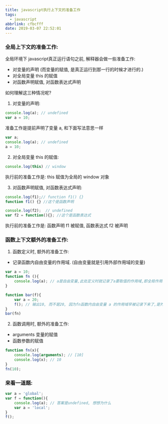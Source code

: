 ```yaml
---
title: javascript执行上下文的准备工作
tags:
  - javascript
abbrlink: cfbcfff
date: 2019-03-07 22:52:01
---
```




### 全局上下文的准备工作:

全局环境下 javascript真正运行语句之前, 解释器会做一些准备工作:

- 对变量的声明 (而变量的赋值, 是真正运行到那一行的时候才进行的.)
- 对全局变量 this 的赋值
- 对函数声明赋值, 对函数表达式声明



如何理解这三种情况呢?

1. 对变量的声明:

```javascript
console.log(a); // undefined
var a = 10;
```

准备工作是提前声明了变量 a, 和下面写法意思一样

```javascript
var a; 
console.log(a); // undefined
a = 10;
```

<!-- more -->

2. 对全局变量 this 的赋值:

```javascript
console.log(this) // window
```

执行前的准备工作是:  this 赋值为全局的 window 对象



3. 对函数声明赋值, 对函数表达式声明:

```javascript
console.log(f1);// function f1() {}
function f1() {} //这个是函数声明

console.log(f2);  // undefined
var f2 = function(){}; //这个是函数表达式
```

执行前的准备工作是:  函数声明 f1 被赋值, 函数表达式 f2 被声明



### 函数上下文额外的准备工作:

1. 函数定义时, 额外的准备工作:

- 记录函数内自由变量的作用域.  (自由变量就是引用外部作用域的变量)

```javascript
var a = 10;
function fn (){
    console.log(a); // a是自由变量,此处定义时就记录了a要取值的作用域,即全局作用域
}

function bar(f){
    var a = 20;
    f(); // 输出10, 而不是20, 因为fn函数内自由变量 a 的作用域早被记录下来了,是外面的10
}
bar(fn)
```



2. 函数调用时, 额外的准备工作:

- arguments 变量的赋值
- 函数参数的赋值

```javascript
function fn(x){
    console.log(arguments); // [10]
    console.log(x); // 10
}
fn(10);
```



### 来看一道题:

```javascript
var a = 'global';
var f = function(){
    console.log(a); // 答案是undefined, 想想为什么
    var a = 'local';
}
f();
```

